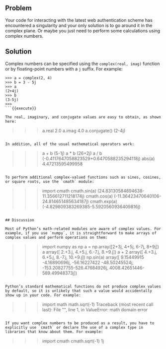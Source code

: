 ## Problem

Your code for interacting with the latest web authentication scheme has encountered a singularity and your only solution is to go around it in the complex plane. Or maybe you just need to perform some calculations using complex numbers.

## Solution

Complex numbers can be specified using the `complex(real, imag)` function or by floating-point numbers with a `j` suffix. For example:

```
>>> a = complex(2, 4)
>>> b = 3 - 5j
>>> a
(2+4j)
>>> b
(3-5j)
>>>
```{{execute}}

The real, imaginary, and conjugate values are easy to obtain, as shown here:

```
>>> a.real
2.0
>>> a.imag
4.0
>>> a.conjugate()
(2-4j)
>>>
```{{execute}}

In addition, all of the usual mathematical operators work:

```
>>> a + b
(5-1j)
>>> a * b
(26+2j)
>>> a / b
(-0.4117647058823529+0.6470588235294118j)
>>> abs(a)
4.47213595499958
>>>
```{{execute}}

To perform additional complex-valued functions such as sines, cosines, or square roots, use the `cmath` module:

```
>>> import cmath
>>> cmath.sin(a)
(24.83130584894638-11.356612711218174j)
>>> cmath.cos(a)
(-11.36423470640106-24.814651485634187j)
>>> cmath.exp(a)
(-4.829809383269385-5.5920560936409816j)
>>>
```{{execute}}

## Discussion

Most of Python’s math-related modules are aware of complex values. For example, if you use `numpy`, it is straightforward to make arrays of complex values and perform operations on them:

```
>>> import numpy as np
>>> a = np.array([2+3j, 4+5j, 6-7j, 8+9j])
>>> a
array([ 2.+3.j,  4.+5.j,  6.-7.j,  8.+9.j])
>>> a + 2
array([  4.+3.j,   6.+5.j,   8.-7.j,  10.+9.j])
>>> np.sin(a)
array([    9.15449915  -4.16890696j,   -56.16227422 -48.50245524j,
        -153.20827755-526.47684926j,  4008.42651446-589.49948373j])
>>>
```{{execute}}

Python’s standard mathematical functions do not produce complex values by default, so it is unlikely that such a value would accidentally show up in your code. For example:

```
>>> import math
>>> math.sqrt(-1)
Traceback (most recent call last):
  File "<stdin>", line 1, in <module>
ValueError: math domain error
>>>
```{{execute}}

If you want complex numbers to be produced as a result, you have to explicitly use `cmath` or declare the use of a complex type in libraries that know about them. For example:

```
>>> import cmath
>>> cmath.sqrt(-1)
1j
>>>
```{{execute}}